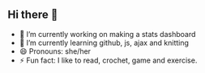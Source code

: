 ## Hi there 👋

- 🔭 I’m currently working on making a stats dashboard
- 🌱 I’m currently learning github, js, ajax and knitting
- 😄 Pronouns: she/her
- ⚡ Fun fact: I like to read, crochet, game and exercise.
